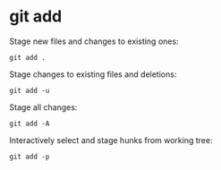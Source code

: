 # git add

Stage new files and changes to existing ones:

    git add .

Stage changes to existing files and deletions:

    git add -u

Stage all changes:

    git add -A

Interactively select and stage hunks from working tree:

    git add -p
